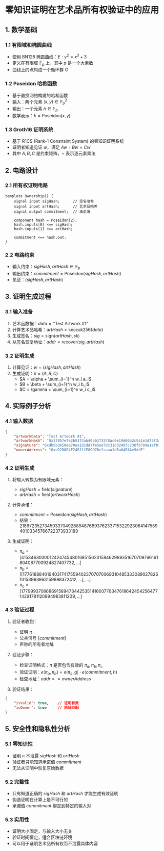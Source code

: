 # 零知识证明在艺术品所有权验证中的应用

## 1. 数学基础

### 1.1 有限域和椭圆曲线
- 使用 BN128 椭圆曲线：$E: y^2 = x^3 + 3$
- 定义在有限域 $\mathbb{F}_p$ 上，其中 $p$ 是一个大素数
- 曲线上的点构成一个循环群 $G$

### 1.2 Poseidon 哈希函数
- 基于置换网络构建的哈希函数
- 输入：两个元素 $(x, y) \in \mathbb{F}_p^2$
- 输出：一个元素 $h \in \mathbb{F}_p$
- 数学表示：$h = \text{Poseidon}(x, y)$

### 1.3 Groth16 证明系统
- 基于 R1CS (Rank-1 Constraint System) 的零知识证明系统
- 证明者知道见证 $w$，满足 $Aw \circ Bw = Cw$
- 其中 $A, B, C$ 是约束矩阵，$\circ$ 表示逐元素乘法

## 2. 电路设计

### 2.1 所有权证明电路
```circom
template Ownership() {
    signal input sigHash;      // 签名哈希
    signal input artHash;      // 艺术品哈希
    signal output commitment;  // 承诺值

    component hash = Poseidon(2);
    hash.inputs[0] <== sigHash;
    hash.inputs[1] <== artHash;

    commitment <== hash.out;
}
```

### 2.2 电路约束
- 输入约束：$sigHash, artHash \in \mathbb{F}_p$
- 输出约束：$commitment = \text{Poseidon}(sigHash, artHash)$
- 见证：$(sigHash, artHash)$

## 3. 证明生成过程

### 3.1 输入准备
1. 艺术品数据：$data = \text{"Test Artwork #1"}$
2. 计算艺术品哈希：$artHash = \text{keccak256}(data)$
3. 生成签名：$sig = \text{sign}(artHash, sk)$
4. 从签名恢复地址：$addr = \text{recover}(sig, artHash)$

### 3.2 证明生成
1. 计算见证：$w = (sigHash, artHash)$
2. 生成证明：$\pi = (A, B, C)$
   - $A = \alpha + \sum_{i=1}^n w_i a_i$
   - $B = \beta + \sum_{i=1}^n w_i b_i$
   - $C = \gamma + \sum_{i=1}^n w_i c_i$

## 4. 实际例子分析

### 4.1 输入数据
```json
{
    "artworkData": "Test Artwork #1",
    "artworkHash": "0x3785fe7e2b81f3ab40cb173578ac0e19d60a2c9a1e1d75f3a3b1b97ead970dc8",
    "signature": "0xdb9b3e50ea70ea1d1dd7fe5ee7dc31d32497c230f8789a1ef879bc5591f2bf2c385992caf9aff08c8ac3f46f538ad116f6ffe09889aaee97220f1da70aa67ded1c",
    "ownerAddress": "0xeD2D8F4F24B11fE89D78e2caaa1d5a04FAAe9ddE"
}
```

### 4.2 证明生成
1. 将输入转换为有限域元素：
   - $sigHash = \text{field}(signature)$
   - $artHash = \text{field}(artworkHash)$

2. 计算承诺：
   - $commitment = \text{Poseidon}(sigHash, artHash)$
   - 结果：$21867235273459337049288948768937623371532292306414755940103345766722373933188$

3. 生成证明：
   - $\pi_a = [4153463000012424745480168515623158462989351670709766161804087700924827407732, ...]$
   - $\pi_b = [[17761888401940317417559402370707006931048533308902782610153993963159898372412, ...], ...]$
   - $\pi_c = [17799937086869158947344253514160077634761864245425647714291781120894983811209, ...]$

### 4.3 验证过程
1. 验证者收到：
   - 证明 $\pi$
   - 公共信号 $[commitment]$
   - 声称的所有者地址

2. 验证步骤：
   - 检查证明格式：$\pi$ 是否包含有效的 $\pi_a, \pi_b, \pi_c$
   - 验证证明：$e(\pi_a, \pi_b) = e(\pi_c, g) \cdot e(commitment, h)$
   - 检查地址：$addr == ownerAddress$

3. 验证结果：
```json
{
    "isValid": true,    // 证明有效
    "isOwner": true     // 地址匹配
}
```

## 5. 安全性和隐私性分析

### 5.1 零知识性
- 证明 $\pi$ 不泄露 $sigHash$ 和 $artHash$
- 验证者只能知道承诺值 $commitment$
- 无法从证明中恢复原始数据

### 5.2 完整性
- 只有知道正确的 $sigHash$ 和 $artHash$ 才能生成有效证明
- 伪造证明在计算上是不可行的
- 承诺值 $commitment$ 绑定到特定的输入对

### 5.3 实用性
- 证明大小固定，与输入大小无关
- 验证时间恒定，适合区块链环境
- 可以用于证明艺术品所有权而不泄露具体内容 